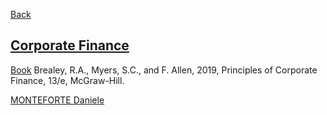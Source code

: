 
[Back](../Index.md)

## [Corporate Finance](https://www.unical.it/storage/cds/20540/activities/114296/)
[Book](Corporate%20Finance/Books/13%20ed.%20Principles%20of%20Corporate%20Finance%20(2020,%20McGraw-Hill%20Education).pdf) Brealey, R.A., Myers, S.C., and F. Allen, 2019, Principles of Corporate Finance, 13/e, McGraw-Hill.

[MONTEFORTE Daniele](https://www.unical.it/storage/addressbook/gAAAAABlEB1IZGFTORRr8_dJBJzJ4oLdxRuxcKYpTygBDIIWMsbQoEBkzp7GefNBjhqRBXwKVsnPLngdNZPI4qAW-ijAwivRIg==/)

